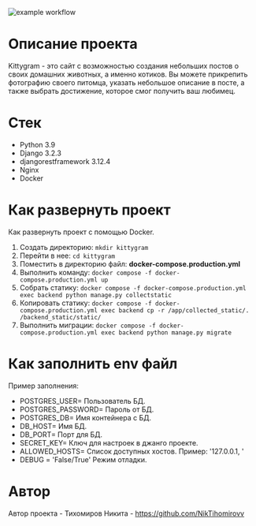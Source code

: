 ![example workflow](https://github.com/NikTihomirovv/kittygram_final/actions/workflows/main.yml/badge.svg)

# Описание проекта
Kittygram - это сайт с возможностью создания небольших постов о своих домашних животных, а именно котиков. Вы можете прикрепить фотографию своего питомца, указать небольшое описание в посте, а также выбрать достижение, которое смог получить ваш любимец.

# Стек
* Python 3.9
* Django 3.2.3
* djangorestframework 3.12.4
* Nginx
* Docker

# Как развернуть проект
Как развернуть проект с помощью Docker.
1. Создать директорию: ```mkdir kittygram```
2. Перейти в нее: ```cd kittygram```
3. Поместить в директорию файл: **docker-compose.production.yml**
4. Выполнить команду: ```docker compose -f docker-compose.production.yml up```
5. Собрать статику: ```docker compose -f docker-compose.production.yml exec backend python manage.py collectstatic```
6. Копировать статику: ```docker compose -f docker-compose.production.yml exec backend cp -r /app/collected_static/. /backend_static/static/``` 
7. Выполнить миграции: ```docker compose -f docker-compose.production.yml exec backend python manage.py migrate```

# Как заполнить env файл
Пример заполнения:
* POSTGRES_USER= Пользователь БД.
* POSTGRES_PASSWORD= Пароль от БД.
* POSTGRES_DB= Имя контейнера с БД.
* DB_HOST= Имя БД.
* DB_PORT= Порт для БД.
* SECRET_KEY= Ключ для настроек в джанго проекте.
* ALLOWED_HOSTS= Список доступных хостов. Пример: '127.0.0.1, ' 
* DEBUG = 'False/True' Режим отладки.

# Автор
Автор проекта - Тихомиров Никита - https://github.com/NikTihomirovv

